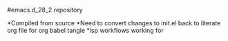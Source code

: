 #emacs.d_28_2 repository

*Compiled from source
*Need to convert changes to init.el back to literate org file for org babel tangle
*lsp workflows working for 
